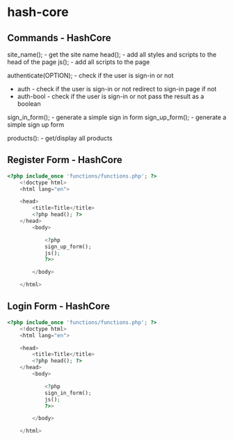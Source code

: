 # hash-core

## Commands - HashCore
 
site_name(); - get the site name
head(); - add all styles and scripts to the head of the page
js(); - add all scripts to the page

authenticate(OPTION); - check if the user is sign-in or not
- auth - check if the user is sign-in or not redirect to sign-in page if not
- auth-bool - check if the user is sign-in or not pass the result as a boolean

sign_in_form(); - generate a simple sign in form
sign_up_form(); - generate a simple sign up form

products(): - get/display all products

## Register Form - HashCore

```php
<?php include_once 'functions/functions.php'; ?>
    <!doctype html>
    <html lang="en">

    <head>
        <title>Title</title>
        <?php head(); ?>
    </head>
        <body>

            <?php
            sign_up_form();
            js();
            ?>>

        </body>

    </html>
```


## Login Form - HashCore

```php
<?php include_once 'functions/functions.php'; ?>
    <!doctype html>
    <html lang="en">

    <head>
        <title>Title</title>
        <?php head(); ?>
    </head>
        <body>

            <?php
            sign_in_form();
            js();
            ?>>

        </body>

    </html>
```

